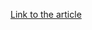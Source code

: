 [Link to the article](https://grzegorztworek.medium.com/windows-object-permissions-as-a-backdoor-fa33eb7857c4)
